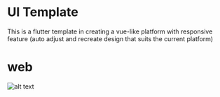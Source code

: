 # UI Template
This is a flutter template in creating a vue-like platform with responsive feature (auto adjust and recreate design that suits the current platform)

# web
![alt text](https://github.com/alnaughty/responsive_scaffold/readme_assets/web_max.png/image.jpg)
